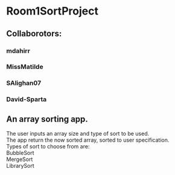# Room1SortProject

## Collaborotors:
### mdahirr
### MissMatilde
### SAlighan07
### David-Sparta

## An array sorting app.
The user inputs an array size and type of sort to be used. <br/>
The app return the now sorted array, sorted to user specification.  <br/>
Types of sort to choose from are: <br/>
BubbleSort <br/>
MergeSort <br/>
LibrarySort <br/>
